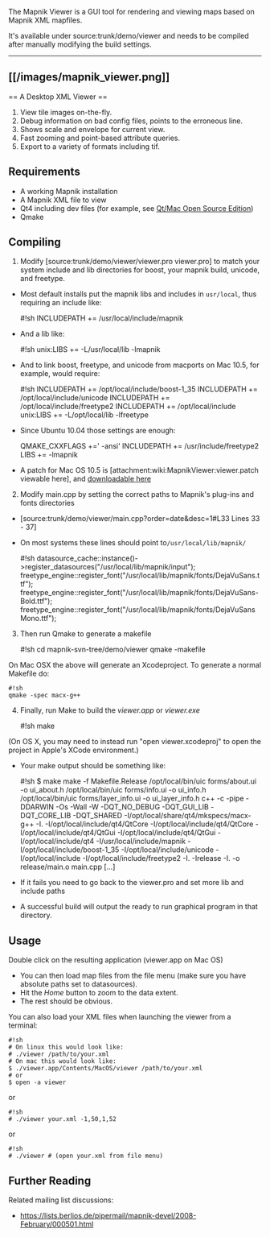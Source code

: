 <!-- Name: MapnikViewer -->
<!-- Version: 21 -->
<!-- Last-Modified: 2011/02/07 21:46:12 -->
<!-- Author: springmeyer -->
The Mapnik Viewer is a GUI tool for rendering and viewing maps based on Mapnik XML mapfiles.

It's available under source:trunk/demo/viewer and needs to be compiled after manually modifying the build settings.

----
 

[[/images/mapnik_viewer.png]]
----

== A Desktop XML Viewer == 

 1. View tile images on-the-fly.
 2. Debug information on bad config files, points to the erroneous line.
 3. Shows scale and envelope for current view.
 4. Fast zooming and point-based attribute queries.
 5. Export to a variety of formats including tif.

## Requirements
 * A working Mapnik installation
 * A Mapnik XML file to view
 * Qt4 including dev files (for example, see [Qt/Mac Open Source Edition](http://trolltech.com/developer/downloads/qt/mac))
 * Qmake

## Compiling

 1. Modify [source:trunk/demo/viewer/viewer.pro viewer.pro] to match your system include and lib directories for boost, your mapnik build, unicode, and freetype.
  * Most default installs put the mapnik libs and includes in `usr/local`, thus requiring an include like:
   
    #!sh
    INCLUDEPATH += /usr/local/include/mapnik
  * And a lib like:
   
    #!sh
    unix:LIBS += -L/usr/local/lib -lmapnik
  * And to link boost, freetype, and unicode from macports on Mac 10.5, for example, would require:
   
    #!sh
    INCLUDEPATH += /opt/local/include/boost-1_35
    INCLUDEPATH += /opt/local/include/unicode
    INCLUDEPATH += /opt/local/include/freetype2
    INCLUDEPATH += /opt/local/include
    unix:LIBS +=   -L/opt/local/lib -lfreetype

  * Since Ubuntu 10.04 those settings are enough:

    QMAKE_CXXFLAGS +=' -ansi'
    INCLUDEPATH += /usr/include/freetype2
    LIBS += -lmapnik

  * A patch for Mac OS 10.5 is [attachment:wiki:MapnikViewer:viewer.patch viewable here], and [downloadable here](http://trac.mapnik.org/raw-attachment/wiki/MapnikViewer/viewer.patch)

 2. Modify main.cpp by setting the correct paths to Mapnik's plug-ins and fonts directories
  * [source:trunk/demo/viewer/main.cpp?order=date&desc=1#L33 Lines 33 - 37]
  * On most systems these lines should point to`/usr/local/lib/mapnik/`
   
    #!sh
    datasource_cache::instance()->register_datasources("/usr/local/lib/mapnik/input"); 
    freetype_engine::register_font("/usr/local/lib/mapnik/fonts/DejaVuSans.ttf");
    freetype_engine::register_font("/usr/local/lib/mapnik/fonts/DejaVuSans-Bold.ttf");
    freetype_engine::register_font("/usr/local/lib/mapnik/fonts/DejaVuSansMono.ttf");

 3. Then run Qmake to generate a makefile

    #!sh
    cd mapnik-svn-tree/demo/viewer
    qmake -makefile

On Mac OSX the above will generate  an Xcodeproject. To generate a normal Makefile do:

    #!sh
    qmake -spec macx-g++

 4. Finally, run Make to build the *viewer.app* or *viewer.exe*

    #!sh
    make

(On OS X, you may need to instead run "open viewer.xcodeproj" to open the project in Apple's XCode environment.)

 * Your make output should be something like:

    #!sh
    $ make
    make -f Makefile.Release
    /opt/local/bin/uic forms/about.ui -o ui_about.h
    /opt/local/bin/uic forms/info.ui -o ui_info.h
    /opt/local/bin/uic forms/layer_info.ui -o ui_layer_info.h
    c++ -c -pipe  -DDARWIN -Os -Wall -W -DQT_NO_DEBUG -DQT_GUI_LIB -DQT_CORE_LIB -DQT_SHARED -I/opt/local/share/qt4/mkspecs/macx-g++ -I. -I/opt/local/include/qt4/QtCore -I/opt/local/include/qt4/QtCore -I/opt/local/include/qt4/QtGui -I/opt/local/include/qt4/QtGui -I/opt/local/include/qt4 -I/usr/local/include/mapnik -I/opt/local/include/boost-1_35 -I/opt/local/include/unicode -I/opt/local/include -I/opt/local/include/freetype2 -I. -Irelease -I. -o release/main.o main.cpp
    [...]
 * If it fails you need to go back to the viewer.pro and set more lib and include paths
 * A successful build will output the ready to run graphical program in that directory.

## Usage

Double click on the resulting application (viewer.app on Mac OS)
 * You can then load map files from the file menu (make sure you have absolute paths set to datasources).
 * Hit the *Home* button to zoom to the data extent.
 * The rest should be obvious.

You can also load your XML files when launching the viewer from a terminal:


    #!sh
    # On linux this would look like:
    # ./viewer /path/to/your.xml
    # On mac this would look like:
    $ ./viewer.app/Contents/MacOS/viewer /path/to/your.xml
    # or
    $ open -a viewer

or




    #!sh
    # ./viewer your.xml -1,50,1,52

or


    #!sh
    # ./viewer # (open your.xml from file menu)

## Further Reading

Related mailing list discussions:

 * https://lists.berlios.de/pipermail/mapnik-devel/2008-February/000501.html